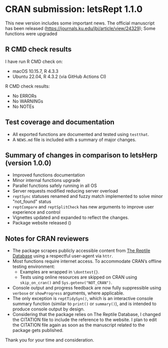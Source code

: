 # CRAN submission: letsRept 1.1.0

This new version includes some important news. The official manuscript has been released (https://journals.ku.edu/jbi/article/view/24329);
Some functions were upgraded

## R CMD check results

I have run R CMD check on:
- macOS 10.15.7, R 4.3.3  
- Ubuntu 22.04, R 4.3.2 (via GitHub Actions CI)

R CMD check results:  
- No ERRORs  
- No WARNINGs  
- No NOTEs

## Test coverage and documentation

- All exported functions are documented and tested using `testthat`.  
- A `NEWS.md` file is included with a summary of major changes.

## Summary of changes in comparison to letsHerp (version 1.0.0)

- Improved functions documentation
- Minor internal functions upgrade
- Parallel functions safely running in all OS
- Server requests modified reducing server overload
- `reptSync` statuses renamed and fuzzy match implemented to solve minor "not_found" status
- `reptCompare` and `reptSplitCheck` has new arguments to improve user experience and control
- Vignettes updated and expanded to reflect the changes.
- Package website released ()

## Notes for CRAN reviewers

- The package scrapes publicly accessible content from [The Reptile Database](https://reptile-database.reptarium.cz) using a respectful user-agent via `httr`.
- Most functions require internet access. To accommodate CRAN’s offline testing environment:
  - Examples are wrapped in `\donttest{}`.
  - Tests using online resources are skipped on CRAN using `skip_on_cran()` and `Sys.getenv("NOT_CRAN")`.
- Console output and progress feedback are now fully suppressible using `verbose` or `showProgress` arguments, where applicable.
- The only exception is `reptTidySyn()`, which is an interactive console summary function (similar to `print()` or `summary()`), and is intended to produce console output by design.
- Considering that the package relies on The Reptile Database, I changed the CITATION file to include the reference to the website. I plan to edit the CITATION file again as soon as the manuscript related to the package gets published.

Thank you for your time and consideration.
